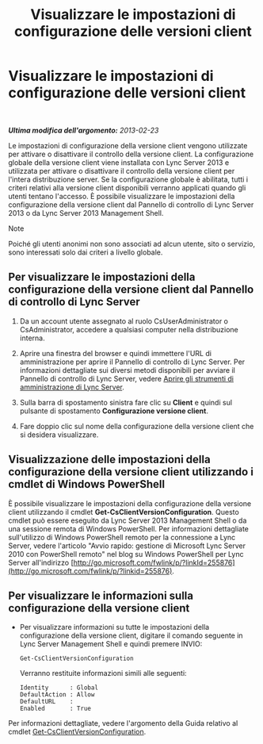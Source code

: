 ﻿---
title: Visualizzare le impostazioni di configurazione delle versioni client
TOCTitle: Visualizzare le impostazioni di configurazione delle versioni client
ms:assetid: c72df4e6-a889-4cb6-86f7-8334d7774c6e
ms:mtpsurl: https://technet.microsoft.com/it-it/library/JJ923062(v=OCS.15)
ms:contentKeyID: 52062262
ms.date: 08/24/2015
mtps_version: v=OCS.15
ms.translationtype: HT
---

# Visualizzare le impostazioni di configurazione delle versioni client

 

_**Ultima modifica dell'argomento:** 2013-02-23_

Le impostazioni di configurazione della versione client vengono utilizzate per attivare o disattivare il controllo della versione client. La configurazione globale della versione client viene installata con Lync Server 2013 e utilizzata per attivare o disattivare il controllo della versione client per l'intera distribuzione server. Se la configurazione globale è abilitata, tutti i criteri relativi alla versione client disponibili verranno applicati quando gli utenti tentano l'accesso. È possibile visualizzare le impostazioni della configurazione della versione client dal Pannello di controllo di Lync Server 2013 o da Lync Server 2013 Management Shell.


> [!NOTE]
> Poiché gli utenti anonimi non sono associati ad alcun utente, sito o servizio, sono interessati solo dai criteri a livello globale.



## Per visualizzare le impostazioni della configurazione della versione client dal Pannello di controllo di Lync Server

1.  Da un account utente assegnato al ruolo CsUserAdministrator o CsAdministrator, accedere a qualsiasi computer nella distribuzione interna.

2.  Aprire una finestra del browser e quindi immettere l'URL di amministrazione per aprire il Pannello di controllo di Lync Server. Per informazioni dettagliate sui diversi metodi disponibili per avviare il Pannello di controllo di Lync Server, vedere [Aprire gli strumenti di amministrazione di Lync Server](lync-server-2013-open-lync-server-administrative-tools.md).

3.  Sulla barra di spostamento sinistra fare clic su **Client** e quindi sul pulsante di spostamento **Configurazione versione client**.

4.  Fare doppio clic sul nome della configurazione della versione client che si desidera visualizzare.

## Visualizzazione delle impostazioni della configurazione della versione client utilizzando i cmdlet di Windows PowerShell

È possibile visualizzare le impostazioni della configurazione della versione client utilizzando il cmdlet **Get-CsClientVersionConfiguration**. Questo cmdlet può essere eseguito da Lync Server 2013 Management Shell o da una sessione remota di Windows PowerShell. Per informazioni dettagliate sull'utilizzo di Windows PowerShell remoto per la connessione a Lync Server, vedere l'articolo "Avvio rapido: gestione di Microsoft Lync Server 2010 con PowerShell remoto" nel blog su Windows PowerShell per Lync Server all'indirizzo [http://go.microsoft.com/fwlink/p/?linkId=255876](http://go.microsoft.com/fwlink/p/?linkid=255876).

## Per visualizzare le informazioni sulla configurazione della versione client

  - Per visualizzare informazioni su tutte le impostazioni della configurazione della versione client, digitare il comando seguente in Lync Server Management Shell e quindi premere INVIO:
    
        Get-CsClientVersionConfiguration
    
    Verranno restituite informazioni simili alle seguenti:
    
        Identity      : Global
        DefaultAction : Allow
        DefaultURL    :
        Enabled       : True

Per informazioni dettagliate, vedere l'argomento della Guida relativo al cmdlet [Get-CsClientVersionConfiguration](https://docs.microsoft.com/en-us/powershell/module/skype/Get-CsClientVersionConfiguration).

